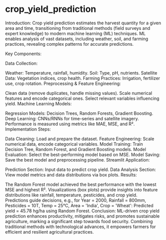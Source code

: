 # crop_yield_prediction

Introduction: Crop yield prediction estimates the harvest quantity for a given area and time, transitioning from traditional methods (field surveys and expert knowledge) to modern machine learning (ML) techniques. ML enables analysis of vast datasets, including weather, soil, and farming practices, revealing complex patterns for accurate predictions.

Key Components:

Data Collection:


Weather: Temperature, rainfall, humidity.
Soil: Type, pH, nutrients.
Satellite Data: Vegetation indices, crop health.
Farming Practices: Irrigation, fertilizer use, crop rotation.
Preprocessing & Feature Engineering:


Clean data (remove duplicates, handle missing values).
Scale numerical features and encode categorical ones.
Select relevant variables influencing yield.
Machine Learning Models:

Regression Models: Decision Trees, Random Forests, Gradient Boosting.
Deep Learning: CNNs/RNNs for time-series and satellite imagery.
Performance is measured using metrics like MAE, MSE, and R².
Implementation Steps:

Data Cleaning: Load and prepare the dataset.
Feature Engineering: Scale numerical data, encode categorical variables.
Model Training: Train Decision Tree, Random Forest, and Gradient Boosting models.
Model Evaluation: Select the best-performing model based on MSE.
Model Saving: Save the best model and preprocessing pipeline.
Streamlit Application:

Prediction Section: Input data to predict crop yield.
Data Analysis Section: View model metrics and data distributions via box plots.
Results:

The Random Forest model achieved the best performance with the lowest MSE and highest R².
Visualizations (box plots) provide insights into feature distributions like rainfall, temperature, pesticides, and crop yield.
Predictions guide decisions, e.g., for Year = 2000, Rainfall = 800mm, Pesticides = 10T, Temp = 25°C, Area = 'India', Crop = 'Wheat':
Predicted yield = 45.78 hg/ha using Random Forest.
Conclusion: ML-driven crop yield prediction enhances productivity, mitigates risks, and promotes sustainable agriculture, marking a significant step towards food security. Combining traditional methods with technological advances, it empowers farmers for efficient and resilient agricultural practices.
